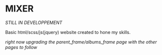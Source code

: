 # MIXER

*STILL IN DEVELOPPEMENT*

Basic html/scss/js(jquery) website created to hone my skills.

*right now upgrading the parent_frame/albums_frame page with the other pages to follow*
